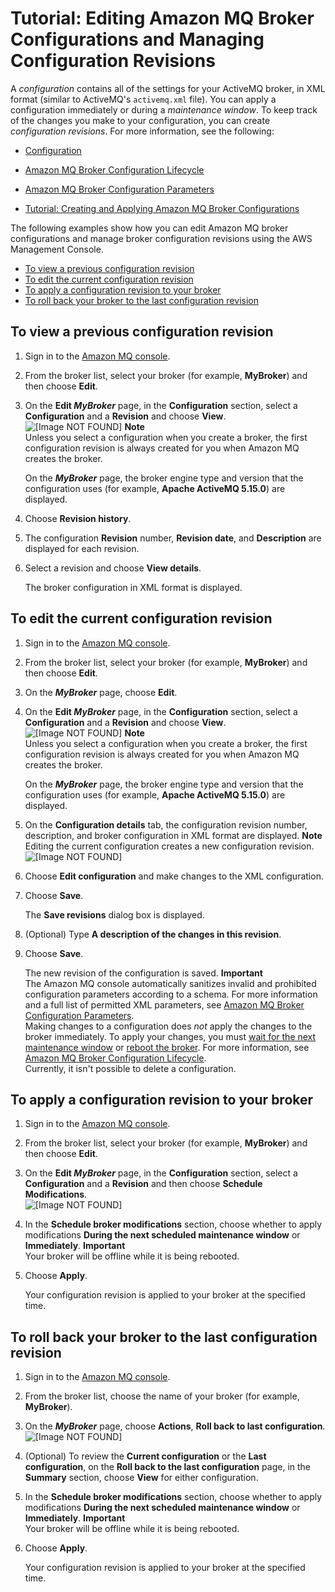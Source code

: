 # Tutorial: Editing Amazon MQ Broker Configurations and Managing Configuration Revisions<a name="amazon-mq-editing-managing-configurations"></a>

A *configuration* contains all of the settings for your ActiveMQ broker, in XML format \(similar to ActiveMQ's `activemq.xml` file\)\. You can apply a configuration immediately or during a *maintenance window*\. To keep track of the changes you make to your configuration, you can create *configuration revisions*\. For more information, see the following:

+ [Configuration](amazon-mq-basic-elements.md#configuration)

+ [Amazon MQ Broker Configuration Lifecycle](amazon-mq-broker-configuration-lifecycle.md)

+ [Amazon MQ Broker Configuration Parameters](amazon-mq-broker-configuration-parameters.md)

+ [Tutorial: Creating and Applying Amazon MQ Broker Configurations](amazon-mq-creating-applying-configurations.md)

The following examples show how you can edit Amazon MQ broker configurations and manage broker configuration revisions using the AWS Management Console\.


+ [To view a previous configuration revision](#view-previous-configuration-console)
+ [To edit the current configuration revision](#edit-current-configuration-console)
+ [To apply a configuration revision to your broker](#apply-configuration-revision-editing-console)
+ [To roll back your broker to the last configuration revision](#roll-back-last-configuration-console)

## To view a previous configuration revision<a name="view-previous-configuration-console"></a>

1. Sign in to the [Amazon MQ console](https://console.aws.amazon.com/amazon-mq/)\.

1. From the broker list, select your broker \(for example, **MyBroker**\) and then choose **Edit**\.

1. On the **Edit *MyBroker*** page, in the **Configuration** section, select a **Configuration** and a **Revision** and choose **View**\.  
![\[Image NOT FOUND\]](http://docs.aws.amazon.com/amazon-mq/latest/developer-guide/images/amazon-mq-tutorials-configuration-view.png)
**Note**  
Unless you select a configuration when you create a broker, the first configuration revision is always created for you when Amazon MQ creates the broker\.

   On the ***MyBroker*** page, the broker engine type and version that the configuration uses \(for example, **Apache ActiveMQ 5\.15\.0**\) are displayed\.

1. Choose **Revision history**\.

1. The configuration **Revision** number, **Revision date**, and **Description** are displayed for each revision\.

1. Select a revision and choose **View details**\.

   The broker configuration in XML format is displayed\.

## To edit the current configuration revision<a name="edit-current-configuration-console"></a>

1. Sign in to the [Amazon MQ console](https://console.aws.amazon.com/amazon-mq/)\.

1. From the broker list, select your broker \(for example, **MyBroker**\) and then choose **Edit**\.

1. On the ***MyBroker*** page, choose **Edit**\.

1. On the **Edit *MyBroker*** page, in the **Configuration** section, select a **Configuration** and a **Revision** and choose **View**\.  
![\[Image NOT FOUND\]](http://docs.aws.amazon.com/amazon-mq/latest/developer-guide/images/amazon-mq-tutorials-configuration-view.png)
**Note**  
Unless you select a configuration when you create a broker, the first configuration revision is always created for you when Amazon MQ creates the broker\.

   On the ***MyBroker*** page, the broker engine type and version that the configuration uses \(for example, **Apache ActiveMQ 5\.15\.0**\) are displayed\.

1. On the **Configuration details** tab, the configuration revision number, description, and broker configuration in XML format are displayed\.
**Note**  
Editing the current configuration creates a new configuration revision\.  
![\[Image NOT FOUND\]](http://docs.aws.amazon.com/amazon-mq/latest/developer-guide/images/amazon-mq-tutorials-edit-configuration.png)

1. Choose **Edit configuration** and make changes to the XML configuration\.

1. Choose **Save**\.

   The **Save revisions** dialog box is displayed\.

1. \(Optional\) Type **A description of the changes in this revision**\.

1. Choose **Save**\.

   The new revision of the configuration is saved\.
**Important**  
The Amazon MQ console automatically sanitizes invalid and prohibited configuration parameters according to a schema\. For more information and a full list of permitted XML parameters, see [Amazon MQ Broker Configuration Parameters](amazon-mq-broker-configuration-parameters.md)\.  
Making changes to a configuration does *not* apply the changes to the broker immediately\. To apply your changes, you must [wait for the next maintenance window](#apply-configuration-revision-editing-console) or [reboot the broker](amazon-mq-rebooting-broker.md)\. For more information, see [Amazon MQ Broker Configuration Lifecycle](amazon-mq-broker-configuration-lifecycle.md)\.  
Currently, it isn't possible to delete a configuration\.

## To apply a configuration revision to your broker<a name="apply-configuration-revision-editing-console"></a>

1. Sign in to the [Amazon MQ console](https://console.aws.amazon.com/amazon-mq/)\.

1. From the broker list, select your broker \(for example, **MyBroker**\) and then choose **Edit**\.

1. On the **Edit *MyBroker*** page, in the **Configuration** section, select a **Configuration** and a **Revision** and then choose **Schedule Modifications**\.  
![\[Image NOT FOUND\]](http://docs.aws.amazon.com/amazon-mq/latest/developer-guide/images/amazon-mq-tutorials-configuration-schedule-modifications.png)

1. In the **Schedule broker modifications** section, choose whether to apply modifications **During the next scheduled maintenance window** or **Immediately**\.
**Important**  
Your broker will be offline while it is being rebooted\.

1. Choose **Apply**\.

   Your configuration revision is applied to your broker at the specified time\.

## To roll back your broker to the last configuration revision<a name="roll-back-last-configuration-console"></a>

1. Sign in to the [Amazon MQ console](https://console.aws.amazon.com/amazon-mq/)\.

1. From the broker list, choose the name of your broker \(for example, **MyBroker**\)\.

1. On the ***MyBroker*** page, choose **Actions**, **Roll back to last configuration**\.  
![\[Image NOT FOUND\]](http://docs.aws.amazon.com/amazon-mq/latest/developer-guide/images/amazon-mq-tutorials-configuration-roll-back.png)

1. \(Optional\) To review the **Current configuration** or the **Last configuration**, on the **Roll back to the last configuration** page, in the **Summary** section, choose **View** for either configuration\.

1. In the **Schedule broker modifications** section, choose whether to apply modifications **During the next scheduled maintenance window** or **Immediately**\.
**Important**  
Your broker will be offline while it is being rebooted\.

1. Choose **Apply**\.

   Your configuration revision is applied to your broker at the specified time\.
